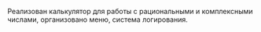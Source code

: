 Реализован калькулятор для работы с рациональными и комплексными числами, организовано меню, система логирования.